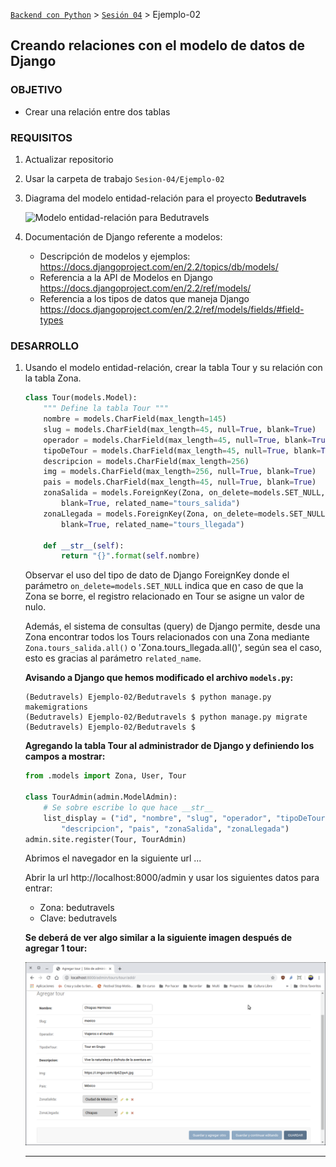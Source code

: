 [`Backend con Python`](../../Readme.md) > [`Sesión 04`](../Readme.md) > Ejemplo-02
## Creando relaciones con el modelo de datos de Django

### OBJETIVO
- Crear una relación entre dos tablas

### REQUISITOS
1. Actualizar repositorio
1. Usar la carpeta de trabajo `Sesion-04/Ejemplo-02`
1. Diagrama del modelo entidad-relación para el proyecto __Bedutravels__

   ![Modelo entidad-relación para Bedutravels](assets/bedutravels-modelo-er.jpg)

1. Documentación de Django referente a modelos:
   - Descripción de modelos y ejemplos: https://docs.djangoproject.com/en/2.2/topics/db/models/
   - Referencia a la API de Modelos en Django https://docs.djangoproject.com/en/2.2/ref/models/
   - Referencia a los tipos de datos que maneja Django https://docs.djangoproject.com/en/2.2/ref/models/fields/#field-types

### DESARROLLO
1. Usando el modelo entidad-relación, crear la tabla Tour y su relación con la tabla Zona.

   ```python
   class Tour(models.Model):
       """ Define la tabla Tour """
       nombre = models.CharField(max_length=145)
       slug = models.CharField(max_length=45, null=True, blank=True)
       operador = models.CharField(max_length=45, null=True, blank=True)
       tipoDeTour = models.CharField(max_length=45, null=True, blank=True)
       descripcion = models.CharField(max_length=256)
       img = models.CharField(max_length=256, null=True, blank=True)
       pais = models.CharField(max_length=45, null=True, blank=True)
       zonaSalida = models.ForeignKey(Zona, on_delete=models.SET_NULL, null=True,
           blank=True, related_name="tours_salida")
       zonaLlegada = models.ForeignKey(Zona, on_delete=models.SET_NULL, null=True,
           blank=True, related_name="tours_llegada")

       def __str__(self):
           return "{}".format(self.nombre)
   ```
   Observar el uso del tipo de dato de Django ForeignKey donde el parámetro `on_delete=models.SET_NULL` indica que en caso de que la Zona se borre, el registro relacionado en Tour se asigne un valor de nulo.

   Además, el sistema de consultas (query) de Django permite, desde una Zona encontrar todos los Tours relacionados con una Zona mediante `Zona.tours_salida.all()` o 'Zona.tours_llegada.all()', según sea el caso, esto es gracias al parámetro `related_name`.

   __Avisando a Django que hemos modificado el archivo `models.py`:__

   ```console
   (Bedutravels) Ejemplo-02/Bedutravels $ python manage.py makemigrations
   (Bedutravels) Ejemplo-02/Bedutravels $ python manage.py migrate
   (Bedutravels) Ejemplo-02/Bedutravels $
   ```

   __Agregando la tabla Tour al administrador de Django y definiendo los campos a mostrar:__

   ```python
   from .models import Zona, User, Tour

   class TourAdmin(admin.ModelAdmin):
       # Se sobre escribe lo que hace __str__
       list_display = ("id", "nombre", "slug", "operador", "tipoDeTour",
           "descripcion", "pais", "zonaSalida", "zonaLlegada")
   admin.site.register(Tour, TourAdmin)
   ```
   Abrimos el navegador en la siguiente url ...

   Abrir la url http://localhost:8000/admin y usar los siguientes datos para entrar:
   - Zona: bedutravels
   - Clave: bedutravels

   __Se deberá de ver algo similar a la siguiente imagen después de agregar 1 tour:__

   ![Django Admin](assets/admin-01.png)
   ***
